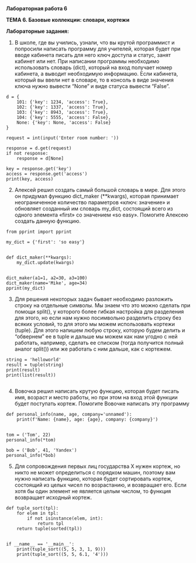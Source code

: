 ﻿**Лабораторная работа 6**

**ТЕМА 6. Базовые коллекции: словари, кортежи**

**Лабораторные задания:**

1) В школе, где вы учились, узнали, что вы крутой программист и
   попросили написать программу для учителей, которая будет при вводе
   кабинета писать для него ключ доступа и статус, занят кабинет или нет.
   При написании программы необходимо использовать словарь (dict),
   который на вход получает номер кабинета, а выводит необходимую
   информацию. Если кабинета, который вы ввели нет в словаре, то в
   консоль в виде значения ключа нужно вывести “None” и виде статуса
   вывести “False”.
```
d = {
    101: {'key': 1234, 'access': True},
    102: {'key': 1337, 'access': True},
    103: {'key': 8943, 'access': True},
    104: {'key': 5555, 'access': False},
    None: {'key': None, 'access': False}
}

request = int(input('Enter room number: '))

response = d.get(request)
if not response:
    response = d[None]

key = response.get('key')
access = response.get('access')
print(key, access)
```
2) Алексей решил создать самый большой словарь в мире. Для этого он
   придумал функцию dict_maker (**kwargs), которая принимает
   неограниченное количество параметров «ключ: значение» и обновляет созданный им словарь my_dict, состоящий всего из одного элемента
   «first» со значением «so easy». Помогите Алексею создать данную
   функцию.
```
from pprint import pprint

my_dict = {'first': 'so easy'}


def dict_maker(**kwargs):
    my_dict.update(kwargs)


dict_maker(a1=1, a2=30, a3=100)
dict_maker(name='Mike', age=34)
pprint(my_dict)

```

3) Для решения некоторых задач бывает необходимо разложить строку на
   отдельные символы. Мы знаем что это можно сделать при помощи
   split(), у которого более гибкая настройка для разделения для этого, но
   если нам нужно посимвольно разделить строку без всяких условий, то
   для этого мы можем использовать кортежи (tuple). Для этого напишем
   любую строку, которую будем делить и “обвернем” ее в tuple и дальше
   мы можем как нам угодно с ней работать, например, сделать ее
   списком (тогда получится полный аналог split()) или же работать с ним
   дальше, как с кортежем.
```
string = 'helloworld'
result = tuple(string)
print(result)
print(list(result))


```
4) Вовочка решил написать крутую функцию, которая будет писать имя,
   возраст и место работы, но при этом на вход этой функции будет
   поступать кортеж. Помогите Вовочке написать эту программу
```
def personal_info(name, age, company='unnamed'):
    print(f'Name: {name}, age: {age}, company: {company}')


tom = ('Tom', 22)
personal_info(*tom)

bob = ('Bob', 41, 'Yandex')
personal_info(*bob)
```

5) Для сопровождения первых лиц государства X нужен кортеж, но никто
   не может определиться с порядком машин, поэтому вам нужно
   написать функцию, которая будет сортировать кортеж, состоящий из
   целых чисел по возрастанию, и возвращает его. Если хотя бы один
   элемент не является целым числом, то функция возвращает исходный
   кортеж.
```
def tuple_sort(tpl):
    for elem in tpl:
        if not isinstance(elem, int):
            return tpl
    return tuple(sorted(tpl))


if __name__ == '__main__':
    print(tuple_sort((5, 5, 3, 1, 9)))
    print(tuple_sort((5, 5, 6.1, '4')))

```
